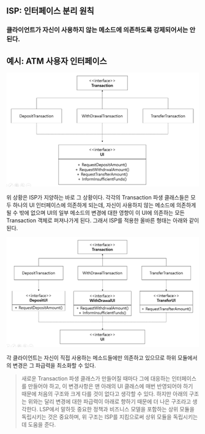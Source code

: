 ## ISP: 인터페이스 분리 원칙

### 클라이언트가 자신이 사용하지 않는 메소드에 의존하도록 강제되어서는 안된다.

## 예시: ATM 사용자 인터페이스

![isp](../../images/isp.PNG)

위 상황은 ISP가 지양하는 바로 그 상황이다. 각각의 Transaction 파생 클래스들은 모두 하나의 UI 인터페이스에 의존하게 되는데, 자신이 사용하지 않는 메소드에 의존하게 될 수 밖에 없으며 UI의 일부 메소드의 변경에 대한 영향이 이 UI에 의존하는 모든 Transaction 객체로 퍼져나가게 된다. 그래서 ISP를 적용한 올바른 형태는 아래와 같이 된다.

![isp2](../../images/isp2.PNG)

각 클라이언트는 자신이 직접 사용하는 메소드들에만 의존하고 있으므로 하위 모듈에서의 변경은 그 파급력을 최소화할 수 있다. 

> 새로운 Transaction 파생 클래스가 만들어질 때마다 그에 대응하는 인터페이스를 만들어야 하고, 이 변경사항은 맨 아래의 UI 클래스에 매번 반영되어야 하기 때문에 처음의 구조와 크게 다를 것이 없다고 생각할 수 있다. 하지만 아래의 구조는 위와는 달리 변경에 대한 파급력이 아래로 향하기 때문에 더 나은 구조라고 생각한다. LSP에서 말하듯 중요한 정책과 비즈니스 모델을 포함하는 상위 모듈을 독립시키는 것은 중요하며, 위 구조는 ISP를 지킴으로써 상위 모듈을 독립시키는 데 도움을 준다.

